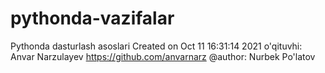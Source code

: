 # pythonda-vazifalar
 Pythonda dasturlash asoslari
 Created on  Oct 11 16:31:14 2021
 o'qituvhi: Anvar Narzulayev https://github.com/anvarnarz
 @author: Nurbek Po'latov
